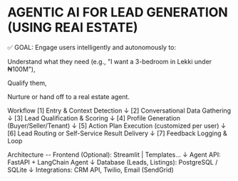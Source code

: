 # AGENTIC AI FOR LEAD GENERATION (USING REAl ESTATE)

✅ GOAL:
Engage users intelligently and autonomously to:

Understand what they need (e.g., "I want a 3-bedroom in Lekki under ₦100M"),

Qualify them,

Nurture or hand off to a real estate agent.

Workflow
[1] Entry & Context Detection
        ↓
[2] Conversational Data Gathering
        ↓
[3] Lead Qualification & Scoring
        ↓
[4] Profile Generation (Buyer/Seller/Tenant)
        ↓
[5] Action Plan Execution (customized per user)
        ↓
[6] Lead Routing or Self-Service Result Delivery
        ↓
[7] Feedback Logging & Loop


Architecture -- 
Frontend (Optional): Streamlit | Templates... 
        ↓
Agent API: FastAPI + LangChain Agent
        ↓
Database (Leads, Listings): PostgreSQL / SQLite
        ↓
Integrations: CRM API, Twilio, Email (SendGrid)

